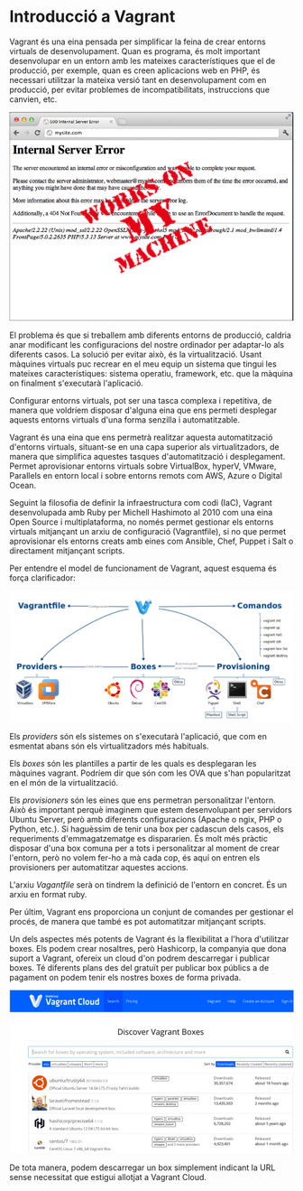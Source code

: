 # Introducció a Vagrant

Vagrant és una eina pensada per simplificar la feina de crear entorns virtuals de desenvolupament. Quan es programa, és molt important desenvolupar en un entorn amb les mateixes característiques que el de producció, per exemple, quan es creen aplicacions web en PHP, és necessari utilitzar la mateixa versió tant en desenvolupament com en producció, per evitar problemes de incompatibilitats, instruccions que canvien, etc.

![Works in my machine](../pics/WorkInMyMachine.png)

El problema és que si treballem amb diferents entorns de producció, caldria anar modificant les configuracions del nostre ordinador per adaptar-lo als diferents casos. La solució per evitar això, és la virtualització. Usant màquines virtuals puc recrear en el meu equip un sistema que tingui les mateixes característiques: sistema operatiu, framework, etc. que la màquina on finalment s'executarà l'aplicació.

Configurar entorns virtuals, pot ser una tasca complexa i repetitiva, de manera que voldríem disposar d'alguna eina que ens permeti desplegar aquests entorns virtuals d'una forma senzilla i automatitzable.

Vagrant és una eina que ens permetrà realitzar aquesta automatització d'entorns virtuals, situant-se en una capa superior als virtualitzadors, de manera que simplifica aquestes tasques d'automatització i desplegament. Permet aprovisionar entorns virtuals sobre VirtualBox, hyperV, VMware, Parallels en entorn local i sobre entorns remots com AWS, Azure o Digital Ocean.

Seguint la filosofia de definir la infraestructura com codi (IaC), Vagrant desenvolupada amb Ruby per Michell Hashimoto al 2010 com una eina Open Source i multiplataforma, no només permet gestionar els entorns virtuals mitjançant un arxiu de configuració (Vagrantfile), si no que permet aprovisionar els entorns creats amb eines com Ansible, Chef, Puppet i Salt o directament mitjançant scripts.

Per entendre el model de funcionament de Vagrant, aquest esquema és força clarificador:

![Vagrant map](../pics/vagrantMap.png)

Els *providers* són els sistemes on s'executarà l'aplicació, que com en esmentat abans són els virtualitzadors més habituals.

Els *boxes* són les plantilles a partir de les quals es desplegaran les màquines vagrant. Podríem dir que són com les OVA que s'han popularitzat en el món de la virtualització.

Els *provisioners* són les eines que ens permetran personalitzar l'entorn. Això és important perquè imaginem que estem desenvolupant per servidors Ubuntu Server, però amb diferents configuracions (Apache o ngix, PHP o Python, etc.). Si haguèssim de tenir una box per cadascun dels casos, els requeriments d'emmagatzematge es dispararien. És molt més pràctic disposar d'una box comuna per a tots i personalitzar al moment de crear l'entorn, però no volem fer-ho a mà cada cop, és aquí on entren els provisioners per automatitzar aquestes accions.

L'arxiu *Vagantfile* serà on tindrem la definició de l'entorn en concret. És un arxiu en format ruby.

Per últim, Vagrant ens proporciona un conjunt de comandes per gestionar el procés, de manera que també es pot automatitzar mitjançant scripts.

Un dels aspectes més potents de Vagrant és la flexibilitat a l'hora d'utilitzar boxes. Els podem crear nosaltres, però Hashicorp, la companyia que dona suport a Vagrant, ofereix un cloud d'on podrem descarregar i publicar boxes. Té diferents plans des del gratuït per publicar box públics a de pagament on podem tenir els nostres boxes de forma privada.

![Vagrant Cloud](../pics/vagrantCloud.png)

De tota manera, podem descarregar un box simplement indicant la URL sense necessitat que estigui allotjat a Vagrant Cloud.